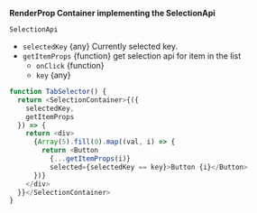 __RenderProp Container implementing the SelectionApi__

`SelectionApi`
- `selectedKey` {any} Currently selected key.
- `getItemProps` {function} get selection api for item in the list
  - `onClick` {function}
  - `key` {any}

```js
function TabSelector() {
  return <SelectionContainer>{({
    selectedKey,
    getItemProps
  }) => {
    return <div>
      {Array(5).fill(0).map((val, i) => {
        return <Button
          {...getItemProps(i)}
          selected={selectedKey == key}>Button {i}</Button>
      })}
    </div>
  }}</SelectionContainer>
}
```